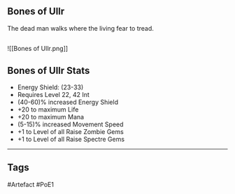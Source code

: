## Bones of Ullr
The dead man walks where
the living fear to tread.
##
![[Bones of Ullr.png]]
## Bones of Ullr Stats
- Energy Shield: (23-33)
- Requires Level 22, 42 Int
- (40-60)% increased Energy Shield
- +20 to maximum Life
- +20 to maximum Mana
- (5-15)% increased Movement Speed
- +1 to Level of all Raise Zombie Gems
- +1 to Level of all Raise Spectre Gems


---
## Tags
#Artefact
#PoE1